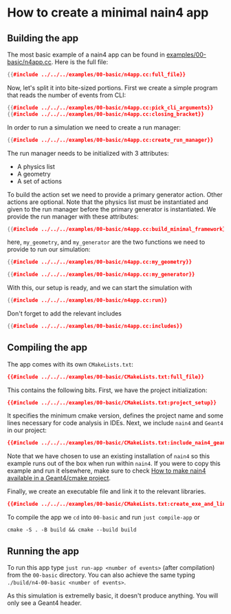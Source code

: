 # How to create a minimal nain4 app

## Building the app

The most basic example of a nain4 app can be found in [examples/00-basic/n4app.cc](../../../examples/00-basic/n4app.cc). Here is the full file:

```c++
{{#include ../../../examples/00-basic/n4app.cc:full_file}}
```

Now, let's split it into bite-sized portions. First we create a simple program that reads the number of events from CLI:
```c++
{{#include ../../../examples/00-basic/n4app.cc:pick_cli_arguments}}
{{#include ../../../examples/00-basic/n4app.cc:closing_bracket}}
```

In order to run a simulation we need to create a run manager:
```c++
{{#include ../../../examples/00-basic/n4app.cc:create_run_manager}}
```

The run manager needs to be initialized with 3 attributes:
- A physics list
- A geometry
- A set of actions

To build the action set we need to provide a primary generator action. Other actions are optional.
Note that the physics list must be instantiated and given to the run manager before the primary generator is instantiated. We provide the run manager with these attributes:

```c++
{{#include ../../../examples/00-basic/n4app.cc:build_minimal_framework}}
```

here, `my_geometry`, and `my_generator` are the two functions we need to provide to run our simulation:

```c++
{{#include ../../../examples/00-basic/n4app.cc:my_geometry}}

{{#include ../../../examples/00-basic/n4app.cc:my_generator}}
```

With this, our setup is ready, and we can start the simulation with
```c++
{{#include ../../../examples/00-basic/n4app.cc:run}}
```

Don't forget to add the relevant includes
```c++
{{#include ../../../examples/00-basic/n4app.cc:includes}}
```

## Compiling the app

The app comes with its own `CMakeLists.txt`:

```cmake
{{#include ../../../examples/00-basic/CMakeLists.txt:full_file}}
```

This contains the following bits. First, we have the project initialization:

```cmake
{{#include ../../../examples/00-basic/CMakeLists.txt:project_setup}}
```

It specifies the minimum cmake version, defines the project name and some lines necessary for code analysis in IDEs.
Next, we include `nain4` and `Geant4` in our project:

```cmake
{{#include ../../../examples/00-basic/CMakeLists.txt:include_nain4_geant4}}
```

Note that we have chosen to use an existing installation of `nain4` so this example runs out of the box when run within `nain4`. If you were to copy this example and run it elsewhere, make sure to check [How to make nain4 available in a Geant4/cmake project](@book/how-to/enable-nain4-in-cmake).

Finally, we create an executable file and link it to the relevant libraries.

```cmake
{{#include ../../../examples/00-basic/CMakeLists.txt:create_exe_and_link}}
```

To compile the app we `cd` into `00-basic` and run `just compile-app` or
```
cmake -S . -B build && cmake --build build
```


## Running the app

To run this app type `just run-app <number of events>` (after compilation) from the `00-basic` directory. You can also achieve the same typing `./build/n4-00-basic <number of events>`.

As this simulation is extremelly basic, it doesn't produce anything. You will only see a Geant4 header.
